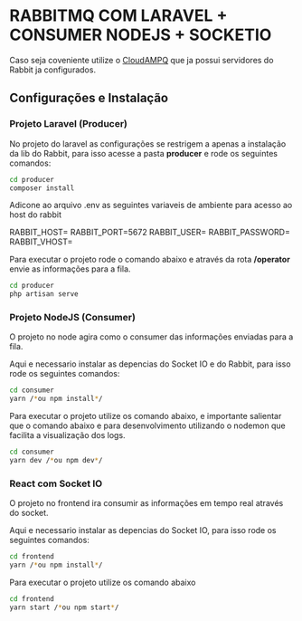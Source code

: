 # RABBITMQ COM LARAVEL + CONSUMER NODEJS + SOCKETIO

Caso seja coveniente utilize o [CloudAMPQ](https://www.cloudamqp.com/) que ja possui servidores do Rabbit ja configurados.

## Configurações e Instalação

### Projeto Laravel (Producer)

No projeto do laravel as configurações se restrigem a apenas a instalação da lib do Rabbit, para isso acesse a pasta **producer** e rode os seguintes comandos:

```sh
cd producer
composer install
```

Adicone ao arquivo .env as seguintes variaveis de ambiente para acesso ao host do rabbit

RABBIT_HOST=
RABBIT_PORT=5672
RABBIT_USER=
RABBIT_PASSWORD=
RABBIT_VHOST=

Para executar o projeto rode o comando abaixo e através da rota **/operator** envie as informações para a fila.

```sh
cd producer
php artisan serve
```

### Projeto NodeJS (Consumer)

O projeto no node agira como o consumer das informações enviadas para a fila.

Aqui e necessario instalar as depencias do Socket IO e do Rabbit, para isso rode os seguintes comandos:

```sh
cd consumer
yarn /*ou npm install*/
```

Para executar o projeto utilize os comando abaixo, e importante salientar que o comando abaixo e para desenvolvimento utilizando o nodemon que facilita a visualização dos logs.
 
 ```sh
cd consumer
yarn dev /*ou npm dev*/
```

### React com Socket IO

O projeto no frontend ira consumir as informações em tempo real através do socket.

Aqui e necessario instalar as depencias do Socket IO, para isso rode os seguintes comandos:

```sh
cd frontend
yarn /*ou npm install*/
```

Para executar o projeto utilize os comando abaixo

 ```sh
cd frontend
yarn start /*ou npm start*/
```
